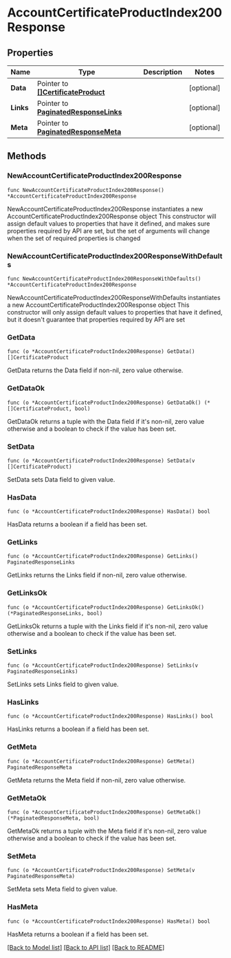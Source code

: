 # AccountCertificateProductIndex200Response

## Properties

Name | Type | Description | Notes
------------ | ------------- | ------------- | -------------
**Data** | Pointer to [**[]CertificateProduct**](CertificateProduct.md) |  | [optional] 
**Links** | Pointer to [**PaginatedResponseLinks**](PaginatedResponseLinks.md) |  | [optional] 
**Meta** | Pointer to [**PaginatedResponseMeta**](PaginatedResponseMeta.md) |  | [optional] 

## Methods

### NewAccountCertificateProductIndex200Response

`func NewAccountCertificateProductIndex200Response() *AccountCertificateProductIndex200Response`

NewAccountCertificateProductIndex200Response instantiates a new AccountCertificateProductIndex200Response object
This constructor will assign default values to properties that have it defined,
and makes sure properties required by API are set, but the set of arguments
will change when the set of required properties is changed

### NewAccountCertificateProductIndex200ResponseWithDefaults

`func NewAccountCertificateProductIndex200ResponseWithDefaults() *AccountCertificateProductIndex200Response`

NewAccountCertificateProductIndex200ResponseWithDefaults instantiates a new AccountCertificateProductIndex200Response object
This constructor will only assign default values to properties that have it defined,
but it doesn't guarantee that properties required by API are set

### GetData

`func (o *AccountCertificateProductIndex200Response) GetData() []CertificateProduct`

GetData returns the Data field if non-nil, zero value otherwise.

### GetDataOk

`func (o *AccountCertificateProductIndex200Response) GetDataOk() (*[]CertificateProduct, bool)`

GetDataOk returns a tuple with the Data field if it's non-nil, zero value otherwise
and a boolean to check if the value has been set.

### SetData

`func (o *AccountCertificateProductIndex200Response) SetData(v []CertificateProduct)`

SetData sets Data field to given value.

### HasData

`func (o *AccountCertificateProductIndex200Response) HasData() bool`

HasData returns a boolean if a field has been set.

### GetLinks

`func (o *AccountCertificateProductIndex200Response) GetLinks() PaginatedResponseLinks`

GetLinks returns the Links field if non-nil, zero value otherwise.

### GetLinksOk

`func (o *AccountCertificateProductIndex200Response) GetLinksOk() (*PaginatedResponseLinks, bool)`

GetLinksOk returns a tuple with the Links field if it's non-nil, zero value otherwise
and a boolean to check if the value has been set.

### SetLinks

`func (o *AccountCertificateProductIndex200Response) SetLinks(v PaginatedResponseLinks)`

SetLinks sets Links field to given value.

### HasLinks

`func (o *AccountCertificateProductIndex200Response) HasLinks() bool`

HasLinks returns a boolean if a field has been set.

### GetMeta

`func (o *AccountCertificateProductIndex200Response) GetMeta() PaginatedResponseMeta`

GetMeta returns the Meta field if non-nil, zero value otherwise.

### GetMetaOk

`func (o *AccountCertificateProductIndex200Response) GetMetaOk() (*PaginatedResponseMeta, bool)`

GetMetaOk returns a tuple with the Meta field if it's non-nil, zero value otherwise
and a boolean to check if the value has been set.

### SetMeta

`func (o *AccountCertificateProductIndex200Response) SetMeta(v PaginatedResponseMeta)`

SetMeta sets Meta field to given value.

### HasMeta

`func (o *AccountCertificateProductIndex200Response) HasMeta() bool`

HasMeta returns a boolean if a field has been set.


[[Back to Model list]](../README.md#documentation-for-models) [[Back to API list]](../README.md#documentation-for-api-endpoints) [[Back to README]](../README.md)


